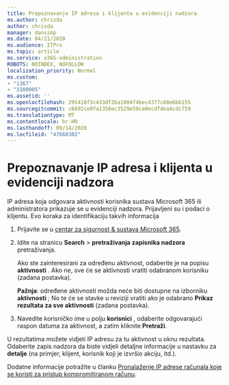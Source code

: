 ```yaml
---
title: Prepoznavanje IP adresa i klijenta u evidenciji nadzora
ms.author: chrisda
author: chrisda
manager: dansimp
ms.date: 04/21/2020
ms.audience: ITPro
ms.topic: article
ms.service: o365-administration
ROBOTS: NOINDEX, NOFOLLOW
localization_priority: Normal
ms.custom:
- "1367"
- "3100005"
ms.assetid: ''
ms.openlocfilehash: 295418f3c433df2ba1004f4bec4377c68e6bb155
ms.sourcegitcommit: c6692ce0fa1358ec3529e59ca0ecdfdea4cdc759
ms.translationtype: MT
ms.contentlocale: hr-HR
ms.lasthandoff: 09/14/2020
ms.locfileid: "47668302"
---
```

# <a name="identify-ip-address-and-client-in-audit-logs"></a>Prepoznavanje IP adresa i klijenta u evidenciji nadzora

IP adresa koja odgovara aktivnosti korisnika sustava Microsoft 365 ili administratora prikazuje se u evidenciji nadzora. Prijavljeni su i podaci o klijentu. Evo koraka za identifikaciju takvih informacija

1. Prijavite se u [centar za sigurnost & sustava Microsoft 365](https://protection.office.com/).

2. Idite na stranicu **Search**  >  **pretraživanja zapisnika nadzora** pretraživanja.

   Ako ste zainteresirani za određenu aktivnost, odaberite je na popisu **aktivnosti** . Ako ne, sve će se aktivnosti vratiti odabranom korisniku (zadana postavka).

   **Pažnja**: određene aktivnosti možda neće biti dostupne na izborniku **aktivnosti** ; No te će se stavke u reviziji vratiti ako je odabrano **Prikaz rezultata za sve aktivnosti** (zadana postavka).

3. Navedite korisničko ime u polju **korisnici** , odaberite odgovarajući raspon datuma za aktivnost, a zatim kliknite **Pretraži**.

U rezultatima možete vidjeti IP adresu za tu aktivnost u oknu rezultata. Odaberite zapis nadzora da biste vidjeli detaljne informacije u nastavku za **detalje** (na primjer, klijent, korisnik koji je izvršio akciju, itd.).

Dodatne informacije potražite u članku [Pronalaženje IP adrese računala koje se koristi za pristup kompromitiranom računu](https://docs.microsoft.com/microsoft-365/compliance/auditing-troubleshooting-scenarios#find-the-ip-address-of-the-computer-used-to-access-a-compromised-account).
